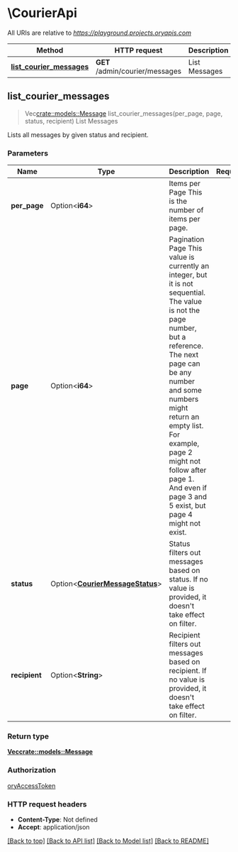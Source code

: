 # \CourierApi

All URIs are relative to *https://playground.projects.oryapis.com*

Method | HTTP request | Description
------------- | ------------- | -------------
[**list_courier_messages**](CourierApi.md#list_courier_messages) | **GET** /admin/courier/messages | List Messages



## list_courier_messages

> Vec<crate::models::Message> list_courier_messages(per_page, page, status, recipient)
List Messages

Lists all messages by given status and recipient.

### Parameters


Name | Type | Description  | Required | Notes
------------- | ------------- | ------------- | ------------- | -------------
**per_page** | Option<**i64**> | Items per Page  This is the number of items per page. |  |[default to 250]
**page** | Option<**i64**> | Pagination Page  This value is currently an integer, but it is not sequential. The value is not the page number, but a reference. The next page can be any number and some numbers might return an empty list.  For example, page 2 might not follow after page 1. And even if page 3 and 5 exist, but page 4 might not exist. |  |[default to 1]
**status** | Option<[**CourierMessageStatus**](.md)> | Status filters out messages based on status. If no value is provided, it doesn't take effect on filter. |  |
**recipient** | Option<**String**> | Recipient filters out messages based on recipient. If no value is provided, it doesn't take effect on filter. |  |

### Return type

[**Vec<crate::models::Message>**](message.md)

### Authorization

[oryAccessToken](../README.md#oryAccessToken)

### HTTP request headers

- **Content-Type**: Not defined
- **Accept**: application/json

[[Back to top]](#) [[Back to API list]](../README.md#documentation-for-api-endpoints) [[Back to Model list]](../README.md#documentation-for-models) [[Back to README]](../README.md)

